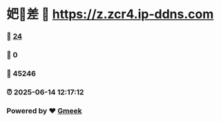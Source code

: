 # 妑🔭差 :link: https://z.zcr4.ip-ddns.com 
### :page_facing_up: [24](https://z.zcr4.ip-ddns.com/tag.html) 
### :speech_balloon: 0 
### :hibiscus: 45246 
### :alarm_clock: 2025-06-14 12:17:12 
### Powered by :heart: [Gmeek](https://github.com/Meekdai/Gmeek)
